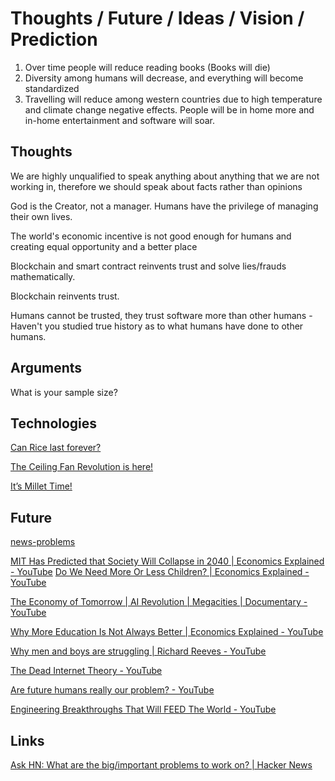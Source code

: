 # Thoughts / Future / Ideas / Vision / Prediction

1. Over time people will reduce reading books (Books will die)
2. Diversity among humans will decrease, and everything will become standardized
3. Travelling will reduce among western countries due to high temperature and climate change negative effects. People will be in home more and in-home entertainment and software will soar.

## Thoughts

We are highly unqualified to speak anything about anything that we are not working in, therefore we should speak about facts rather than opinions

God is the Creator, not a manager. Humans have the privilege of managing their own lives.

The world's economic incentive is not good enough for humans and creating equal opportunity and a better place

Blockchain and smart contract reinvents trust and solve lies/frauds mathematically.

Blockchain reinvents trust.

Humans cannot be trusted, they trust software more than other humans - Haven't you studied true history as to what humans have done to other humans.

## Arguments

What is your sample size?

## Technologies

[Can Rice last forever?](https://finshots.in/archive/can-rice-last-forever/)

[The Ceiling Fan Revolution is here!](https://finshots.in/archive/the-ceiling-fan-revolution/)

[It’s Millet Time!](https://finshots.in/archive/its-millet-time/)

## Future

[news-problems](knowledge/others/news-problems.md)

[MIT Has Predicted that Society Will Collapse in 2040 | Economics Explained - YouTube](https://www.youtube.com/watch?v=kVOTPAxrrP4&ab_channel=EconomicsExplained)
[Do We Need More Or Less Children? | Economics Explained - YouTube](https://www.youtube.com/watch?v=A-PFgCM4jwM&ab_channel=EconomicsExplained)

[The Economy of Tomorrow | AI Revolution | Megacities | Documentary - YouTube](https://www.youtube.com/watch?v=jR2ho31tor4)

[Why More Education Is Not Always Better | Economics Explained - YouTube](https://www.youtube.com/watch?v=r5sw-6lJmTA)

[Why men and boys are struggling | Richard Reeves - YouTube](https://www.youtube.com/watch?v=Xmw_1wfUmFs)

[The Dead Internet Theory - YouTube](https://www.youtube.com/watch?v=9WB5grLMXkU)

[Are future humans really our problem? - YouTube](https://www.youtube.com/watch?v=FQss1IH3MFA)

[Engineering Breakthroughs That Will FEED The World - YouTube](https://www.youtube.com/watch?v=tQZM38N9ICo)

## Links

[Ask HN: What are the big/important problems to work on? | Hacker News](https://news.ycombinator.com/item?id=37033312)
